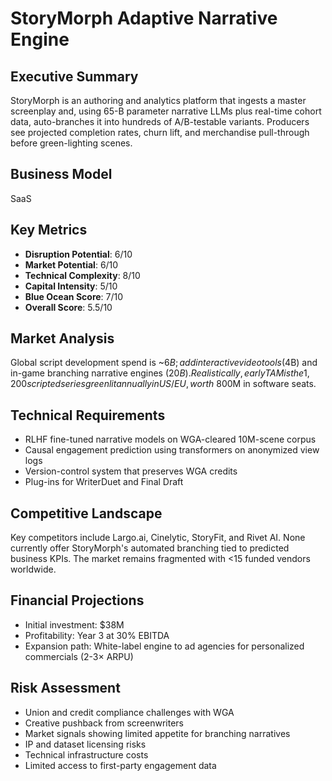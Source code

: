 # StoryMorph Adaptive Narrative Engine

## Executive Summary

StoryMorph is an authoring and analytics platform that ingests a master screenplay and, using 65-B parameter narrative LLMs plus real-time cohort data, auto-branches it into hundreds of A/B-testable variants. Producers see projected completion rates, churn lift, and merchandise pull-through before green-lighting scenes.

## Business Model
SaaS

## Key Metrics

- **Disruption Potential**: 6/10
- **Market Potential**: 6/10
- **Technical Complexity**: 8/10
- **Capital Intensity**: 5/10
- **Blue Ocean Score**: 7/10
- **Overall Score**: 5.5/10

## Market Analysis

Global script development spend is ~$6B; add interactive video tools ($4B) and in-game branching narrative engines ($20B). Realistically, early TAM is the 1,200 scripted series greenlit annually in US/EU, worth ~$800M in software seats.

## Technical Requirements

- RLHF fine-tuned narrative models on WGA-cleared 10M-scene corpus
- Causal engagement prediction using transformers on anonymized view logs
- Version-control system that preserves WGA credits
- Plug-ins for WriterDuet and Final Draft

## Competitive Landscape

Key competitors include Largo.ai, Cinelytic, StoryFit, and Rivet AI. None currently offer StoryMorph's automated branching tied to predicted business KPIs. The market remains fragmented with <15 funded vendors worldwide.

## Financial Projections

- Initial investment: $38M
- Profitability: Year 3 at 30% EBITDA
- Expansion path: White-label engine to ad agencies for personalized commercials (2-3× ARPU)

## Risk Assessment

- Union and credit compliance challenges with WGA
- Creative pushback from screenwriters
- Market signals showing limited appetite for branching narratives
- IP and dataset licensing risks
- Technical infrastructure costs
- Limited access to first-party engagement data